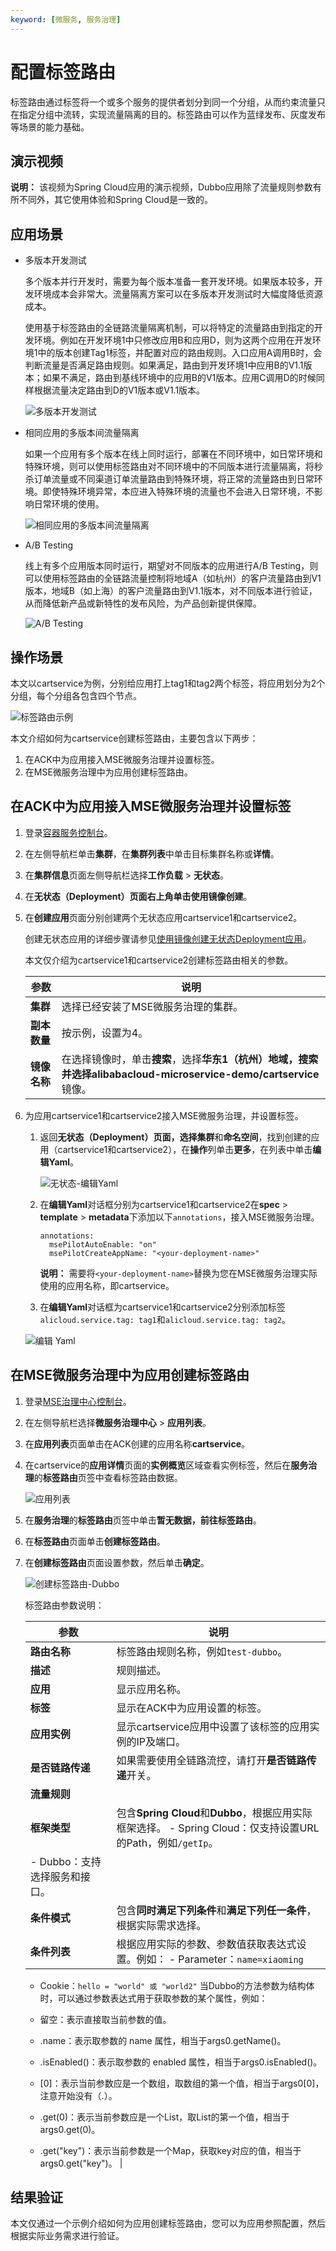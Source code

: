 ```yaml
---
keyword: [微服务, 服务治理]
---
```


# 配置标签路由

标签路由通过标签将一个或多个服务的提供者划分到同一个分组，从而约束流量只在指定分组中流转，实现流量隔离的目的。标签路由可以作为蓝绿发布、灰度发布等场景的能力基础。

## 演示视频

**说明：** 该视频为Spring Cloud应用的演示视频，Dubbo应用除了流量规则参数有所不同外，其它使用体验和Spring Cloud是一致的。



## 应用场景

-   多版本开发测试

    多个版本并行开发时，需要为每个版本准备一套开发环境。如果版本较多，开发环境成本会非常大。流量隔离方案可以在多版本开发测试时大幅度降低资源成本。

    使用基于标签路由的全链路流量隔离机制，可以将特定的流量路由到指定的开发环境。例如在开发环境1中只修改应用B和应用D，则为这两个应用在开发环境1中的版本创建Tag1标签，并配置对应的路由规则。入口应用A调用B时，会判断流量是否满足路由规则。如果满足，路由到开发环境1中应用B的V1.1版本；如果不满足，路由到基线环境中的应用B的V1版本。应用C调用D的时候同样根据流量决定路由到D的V1版本或V1.1版本。

    ![多版本开发测试](https://static-aliyun-doc.oss-accelerate.aliyuncs.com/assets/img/zh-CN/1959209951/p142972.png)

-   相同应用的多版本间流量隔离

    如果一个应用有多个版本在线上同时运行，部署在不同环境中，如日常环境和特殊环境，则可以使用标签路由对不同环境中的不同版本进行流量隔离，将秒杀订单流量或不同渠道订单流量路由到特殊环境，将正常的流量路由到日常环境。即使特殊环境异常，本应进入特殊环境的流量也不会进入日常环境，不影响日常环境的使用。

    ![相同应用的多版本间流量隔离](https://static-aliyun-doc.oss-accelerate.aliyuncs.com/assets/img/zh-CN/1959209951/p142973.png)

-   A/B Testing

    线上有多个应用版本同时运行，期望对不同版本的应用进行A/B Testing，则可以使用标签路由的全链路流量控制将地域A（如杭州）的客户流量路由到V1版本，地域B（如上海）的客户流量路由到V1.1版本，对不同版本进行验证，从而降低新产品或新特性的发布风险，为产品创新提供保障。

    ![A/B Testing](https://static-aliyun-doc.oss-accelerate.aliyuncs.com/assets/img/zh-CN/1959209951/p142976.png)


## 操作场景

本文以cartservice为例，分别给应用打上tag1和tag2两个标签，将应用划分为2个分组，每个分组各包含四个节点。

![标签路由示例](https://static-aliyun-doc.oss-accelerate.aliyuncs.com/assets/img/zh-CN/1959209951/p113761.png)

本文介绍如何为cartservice创建标签路由，主要包含以下两步：

1.  在ACK中为应用接入MSE微服务治理并设置标签。
2.  在MSE微服务治理中为应用创建标签路由。

## 在ACK中为应用接入MSE微服务治理并设置标签

1.  登录[容器服务控制台](https://cs.console.aliyun.com/)。

2.  在左侧导航栏单击**集群**，在**集群列表**中单击目标集群名称或**详情**。

3.  在**集群信息**页面左侧导航栏选择**工作负载** \> **无状态**。

4.  在**无状态（Deployment）**页面右上角单击**使用镜像创建**。

5.  在**创建应用**页面分别创建两个无状态应用cartservice1和cartservice2。

    创建无状态应用的详细步骤请参见[使用镜像创建无状态Deployment应用](/cn.zh-CN/Kubernetes集群用户指南/应用管理/使用镜像创建无状态Deployment应用.md)。

    本文仅介绍为cartservice1和cartservice2创建标签路由相关的参数。

    |参数|说明|
    |--|--|
    |**集群**|选择已经安装了MSE微服务治理的集群。|
    |**副本数量**|按示例，设置为4。|
    |**镜像名称**|在选择镜像时，单击**搜索**，选择**华东1（杭州）**地域，搜索并选择**alibabacloud-microservice-demo/cartservice**镜像。|

6.  为应用cartservice1和cartservice2接入MSE微服务治理，并设置标签。

    1.  返回**无状态（Deployment）**页面，选择**集群**和**命名空间**，找到创建的应用（cartservice1和cartservice2），在**操作**列单击**更多**，在列表中单击**编辑Yaml**。

        ![无状态-编辑Yaml](https://static-aliyun-doc.oss-accelerate.aliyuncs.com/assets/img/zh-CN/1959209951/p113772.png)

    2.  在**编辑Yaml**对话框分别为cartservice1和cartservice2在**spec** \> **template** \> **metadata**下添加以下`annotations`，接入MSE微服务治理。

        ```
        annotations:
          msePilotAutoEnable: "on"
          msePilotCreateAppName: "<your-deployment-name>"
        ```

        **说明：** 需要将`<your-deployment-name>`替换为您在MSE微服务治理实际使用的应用名称，即cartservice。

    3.  在**编辑Yaml**对话框为cartservice1和cartservice2分别添加标签`alicloud.service.tag: tag1`和`alicloud.service.tag: tag2`。

    ![编辑 Yaml](https://static-aliyun-doc.oss-accelerate.aliyuncs.com/assets/img/zh-CN/1959209951/p113775.png)


## 在MSE微服务治理中为应用创建标签路由

1.  登录[MSE治理中心控制台](https://mse.console.aliyun.com/?spm=a2c4g.11186623.2.13.f90a6a60WiEx0N#/msc/home)。

2.  在左侧导航栏选择**微服务治理中心** \> **应用列表**。

3.  在**应用列表**页面单击在ACK创建的应用名称**cartservice**。

4.  在cartservice的**应用详情**页面的**实例概览**区域查看实例标签，然后在**服务治理**的**标签路由**页签中查看标签路由数据。

    ![应用列表](https://static-aliyun-doc.oss-accelerate.aliyuncs.com/assets/img/zh-CN/1959209951/p113789.png)

5.  在**服务治理**的**标签路由**页签中单击**暂无数据，前往标签路由**。

6.  在**标签路由**页面单击**创建标签路由**。

7.  在**创建标签路由**页面设置参数，然后单击**确定**。

    ![创建标签路由-Dubbo](https://static-aliyun-doc.oss-accelerate.aliyuncs.com/assets/img/zh-CN/8881340161/p127219.png)

    标签路由参数说明：

    |参数|说明|
    |--|--|
    |**路由名称**|标签路由规则名称，例如`test-dubbo`。|
    |**描述**|规则描述。|
    |**应用**|显示应用名称。|
    |**标签**|显示在ACK中为应用设置的标签。|
    |**应用实例**|显示cartservice应用中设置了该标签的应用实例的IP及端口。|
    |**是否链路传递**|如果需要使用全链路流控，请打开**是否链路传递**开关。|
    |**流量规则**|
    |**框架类型**|包含**Spring Cloud**和**Dubbo**，根据应用实际框架选择。     -   Spring Cloud：仅支持设置URL的Path，例如`/getIp`。
    -   Dubbo：支持选择服务和接口。 |
    |**条件模式**|包含**同时满足下列条件**和**满足下列任一条件**，根据实际需求选择。|
    |**条件列表**|根据应用实际的参数、参数值获取表达式设置。例如：     -   Parameter：`name=xiaoming`
    -   Cookie：`hello = "world" 或 "world2"`
当Dubbo的方法参数为结构体时，可以通过参数表达式用于获取参数的某个属性，例如：

    -   留空：表示直接取当前参数的值。
    -   .name：表示取参数的 name 属性，相当于args0.getName\(\)。
    -   .isEnabled\(\)：表示取参数的 enabled 属性，相当于args0.isEnabled\(\)。
    -   \[0\]：表示当前参数应是一个数组，取数组的第一个值，相当于args0\[0\]，注意开始没有（.）。
    -   .get\(0\)：表示当前参数应是一个List，取List的第一个值，相当于args0.get\(0\)。
    -   .get\("key"\)：表示当前参数是一个Map，获取key对应的值，相当于args0.get\("key"\)。 |


## 结果验证

本文仅通过一个示例介绍如何为应用创建标签路由，您可以为应用参照配置，然后根据实际业务需求进行验证。

